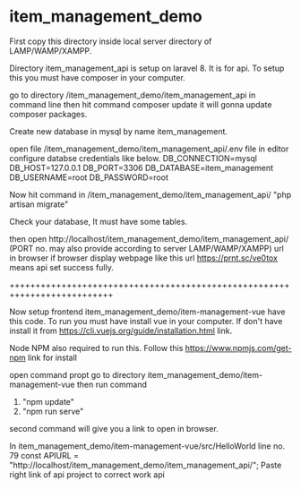 # item_management_demo
First copy this directory inside local server directory of LAMP/WAMP/XAMPP.

Directory item_management_api is setup on laravel 8. It is for api.
To setup this you must have composer in your computer.

go to directory /item_management_demo/item_management_api in command line then hit command composer update it will gonna update composer packages.

Create new database in mysql by name item_management.

open file /item_management_demo/item_management_api/.env file in editor configure databse credentials like below.
DB_CONNECTION=mysql
DB_HOST=127.0.0.1
DB_PORT=3306
DB_DATABASE=item_management
DB_USERNAME=root
DB_PASSWORD=root

Now hit command in /item_management_demo/item_management_api/
"php artisan migrate"

Check your database, It must have some tables.

then open http://localhost/item_management_demo/item_management_api/
(PORT no. may also provide according to server LAMP/WAMP/XAMPP) url in browser if browser display webpage like this url https://prnt.sc/ve0tox means api set success fully.


++++++++++++++++++++++++++++++++++++++++++++++++++++++++++++++++++++++++++

Now setup frontend item_management_demo/item-management-vue have this code.
To run you must have install vue in your computer. If don't have install it from https://cli.vuejs.org/guide/installation.html link.

Node NPM also required to run this.
Follow this https://www.npmjs.com/get-npm link for install 

open command propt go to directory item_management_demo/item-management-vue then run command 
1. "npm update"
2. "npm run serve"

second command will give you a link to open in browser.

In item_management_demo/item-management-vue/src/HelloWorld line no. 79
const APIURL = "http://localhost/item_management_demo/item_management_api/";
Paste right link of api project to correct work api



